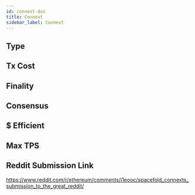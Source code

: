 ```yaml
---
id: connext-doc
title: Connext
sidebar_label: Connext
---
```


## Type

## Tx Cost

## Finality

## Consensus

## $ Efficient

## Max TPS

## Reddit Submission Link

https://www.reddit.com/r/ethereum/comments/i1eooc/spacefold_connexts_submission_to_the_great_reddit/
